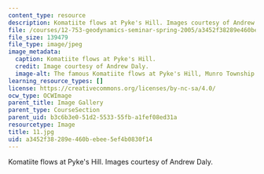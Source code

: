 ```yaml
---
content_type: resource
description: Komatiite flows at Pyke's Hill. Images courtesy of Andrew Daly.
file: /courses/12-753-geodynamics-seminar-spring-2005/a3452f38289e460bebee5ef4b0830f14_11.jpg
file_size: 139479
file_type: image/jpeg
image_metadata:
  caption: Komatiite flows at Pyke's Hill.
  credit: Image courtesy of Andrew Daly.
  image-alt: The famous Komatiite flows at Pyke's Hill, Munro Township Ontario.
learning_resource_types: []
license: https://creativecommons.org/licenses/by-nc-sa/4.0/
ocw_type: OCWImage
parent_title: Image Gallery
parent_type: CourseSection
parent_uid: b3c6b3e0-51d2-5533-55fb-a1fef08ed31a
resourcetype: Image
title: 11.jpg
uid: a3452f38-289e-460b-ebee-5ef4b0830f14
---
```

Komatiite flows at Pyke's Hill. Images courtesy of Andrew Daly.